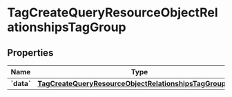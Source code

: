 
# TagCreateQueryResourceObjectRelationshipsTagGroup

## Properties
| Name | Type | Description | Notes |
| ------------ | ------------- | ------------- | ------------- |
| **&#x60;data&#x60;** | [**TagCreateQueryResourceObjectRelationshipsTagGroupData**](TagCreateQueryResourceObjectRelationshipsTagGroupData.md) |  |  [optional] |



